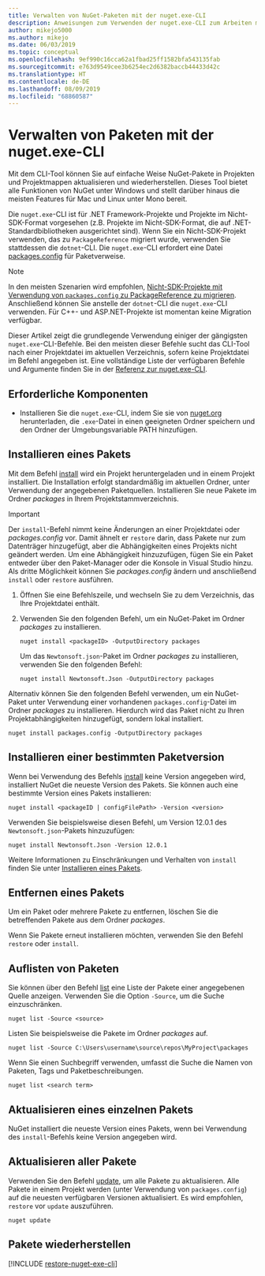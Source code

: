 ```yaml
---
title: Verwalten von NuGet-Paketen mit der nuget.exe-CLI
description: Anweisungen zum Verwenden der nuget.exe-CLI zum Arbeiten mit NuGet-Paketen.
author: mikejo5000
ms.author: mikejo
ms.date: 06/03/2019
ms.topic: conceptual
ms.openlocfilehash: 9ef990c16cca62a1fbad25ff1582bfa543135fab
ms.sourcegitcommit: e763d9549cee3b6254ec2d6382baccb44433d42c
ms.translationtype: HT
ms.contentlocale: de-DE
ms.lasthandoff: 08/09/2019
ms.locfileid: "68860587"
---
```

# <a name="manage-packages-using-the-nugetexe-cli"></a>Verwalten von Paketen mit der nuget.exe-CLI

Mit dem CLI-Tool können Sie auf einfache Weise NuGet-Pakete in Projekten und Projektmappen aktualisieren und wiederherstellen. Dieses Tool bietet alle Funktionen von NuGet unter Windows und stellt darüber hinaus die meisten Features für Mac und Linux unter Mono bereit.

Die `nuget.exe`-CLI ist für .NET Framework-Projekte und Projekte im Nicht-SDK-Format vorgesehen (z.B. Projekte im Nicht-SDK-Format, die auf .NET-Standardbibliotheken ausgerichtet sind). Wenn Sie ein Nicht-SDK-Projekt verwenden, das zu `PackageReference` migriert wurde, verwenden Sie stattdessen die `dotnet`-CLI. Die `nuget.exe`-CLI erfordert eine Datei [packages.config](../reference/packages-config.md) für Paketverweise.

> [!NOTE]
> In den meisten Szenarien wird empfohlen, [Nicht-SDK-Projekte mit Verwendung von `packages.config` zu PackageReference zu migrieren](../reference/migrate-packages-config-to-package-reference.md). Anschließend können Sie anstelle der `dotnet`-CLI die `nuget.exe`-CLI verwenden. Für C++- und ASP.NET-Projekte ist momentan keine Migration verfügbar.

Dieser Artikel zeigt die grundlegende Verwendung einiger der gängigsten `nuget.exe`-CLI-Befehle. Bei den meisten dieser Befehle sucht das CLI-Tool nach einer Projektdatei im aktuellen Verzeichnis, sofern keine Projektdatei im Befehl angegeben ist. Eine vollständige Liste der verfügbaren Befehle und Argumente finden Sie in der [Referenz zur nuget.exe-CLI](../reference/nuget-exe-cli-reference.md).

## <a name="prerequisites"></a>Erforderliche Komponenten

- Installieren Sie die `nuget.exe`-CLI, indem Sie sie von [nuget.org](https://dist.nuget.org/win-x86-commandline/latest/nuget.exe) herunterladen, die `.exe`-Datei in einen geeigneten Ordner speichern und den Ordner der Umgebungsvariable PATH hinzufügen.

## <a name="install-a-package"></a>Installieren eines Pakets

Mit dem Befehl [install](../reference/cli-reference/cli-ref-install.md) wird ein Projekt heruntergeladen und in einem Projekt installiert. Die Installation erfolgt standardmäßig im aktuellen Ordner, unter Verwendung der angegebenen Paketquellen. Installieren Sie neue Pakete im Ordner *packages* in Ihrem Projektstammverzeichnis.

> [!IMPORTANT]
> Der `install`-Befehl nimmt keine Änderungen an einer Projektdatei oder *packages.config* vor. Damit ähnelt er `restore` darin, dass Pakete nur zum Datenträger hinzugefügt, aber die Abhängigkeiten eines Projekts nicht geändert werden. Um eine Abhängigkeit hinzuzufügen, fügen Sie ein Paket entweder über den Paket-Manager oder die Konsole in Visual Studio hinzu. Als dritte Möglichkeit können Sie *packages.config* ändern und anschließend `install` oder `restore` ausführen.

1. Öffnen Sie eine Befehlszeile, und wechseln Sie zu dem Verzeichnis, das Ihre Projektdatei enthält.

2. Verwenden Sie den folgenden Befehl, um ein NuGet-Paket im Ordner *packages* zu installieren.

    ```cli
    nuget install <packageID> -OutputDirectory packages
    ```

    Um das `Newtonsoft.json`-Paket im Ordner *packages* zu installieren, verwenden Sie den folgenden Befehl:

    ```cli
    nuget install Newtonsoft.Json -OutputDirectory packages
    ```

Alternativ können Sie den folgenden Befehl verwenden, um ein NuGet-Paket unter Verwendung einer vorhandenen `packages.config`-Datei im Ordner *packages* zu installieren. Hierdurch wird das Paket nicht zu Ihren Projektabhängigkeiten hinzugefügt, sondern lokal installiert.

```cli
nuget install packages.config -OutputDirectory packages
```

## <a name="install-a-specific-version-of-a-package"></a>Installieren einer bestimmten Paketversion

Wenn bei Verwendung des Befehls [install](../reference/cli-reference/cli-ref-install.md) keine Version angegeben wird, installiert NuGet die neueste Version des Pakets. Sie können auch eine bestimmte Version eines Pakets installieren:

```cli
nuget install <packageID | configFilePath> -Version <version>
```

Verwenden Sie beispielsweise diesen Befehl, um Version 12.0.1 des `Newtonsoft.json`-Pakets hinzuzufügen:

```cli
nuget install Newtonsoft.Json -Version 12.0.1
```

Weitere Informationen zu Einschränkungen und Verhalten von `install` finden Sie unter [Installieren eines Pakets](#install-a-package).

## <a name="remove-a-package"></a>Entfernen eines Pakets

Um ein Paket oder mehrere Pakete zu entfernen, löschen Sie die betreffenden Pakete aus dem Ordner *packages*.

Wenn Sie Pakete erneut installieren möchten, verwenden Sie den Befehl `restore` oder `install`.

## <a name="list-packages"></a>Auflisten von Paketen

Sie können über den Befehl [list](../reference/cli-reference/cli-ref-list.md) eine Liste der Pakete einer angegebenen Quelle anzeigen. Verwenden Sie die Option `-Source`, um die Suche einzuschränken.

```cli
nuget list -Source <source>
```

Listen Sie beispielsweise die Pakete im Ordner *packages* auf.

```cli
nuget list -Source C:\Users\username\source\repos\MyProject\packages
```

Wenn Sie einen Suchbegriff verwenden, umfasst die Suche die Namen von Paketen, Tags und Paketbeschreibungen.

```cli
nuget list <search term>
```

## <a name="update-an-individual-package"></a>Aktualisieren eines einzelnen Pakets

NuGet installiert die neueste Version eines Pakets, wenn bei Verwendung des `install`-Befehls keine Version angegeben wird.

## <a name="update-all-packages"></a>Aktualisieren aller Pakete

Verwenden Sie den Befehl [update](../reference/cli-reference/cli-ref-update.md), um alle Pakete zu aktualisieren. Alle Pakete in einem Projekt werden (unter Verwendung von `packages.config`) auf die neuesten verfügbaren Versionen aktualisiert. Es wird empfohlen, `restore` vor `update` auszuführen.

```cli
nuget update
```

## <a name="restore-packages"></a>Pakete wiederherstellen

[!INCLUDE [restore-nuget-exe-cli](includes/restore-nuget-exe-cli.md)]